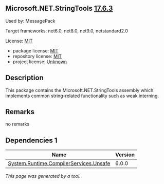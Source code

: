 Microsoft.NET.StringTools [17.6.3](https://www.nuget.org/packages/Microsoft.NET.StringTools/17.6.3)
--------------------

Used by: MessagePack

Target frameworks: net6.0, net8.0, net9.0, netstandard2.0

License: [MIT](../../../../licenses/mit) 

- package license: [MIT](https://licenses.nuget.org/MIT) 
- repository license: [MIT](https://github.com/dotnet/msbuild) 
- project license: [Unknown](http://go.microsoft.com/fwlink/?LinkId=624683) 

Description
-----------
This package contains the Microsoft.NET.StringTools assembly which implements common string-related functionality such as weak interning.

Remarks
-----------
no remarks


Dependencies 1
-----------

|Name|Version|
|----------|:----|
|[System.Runtime.CompilerServices.Unsafe](../../../../packages/nuget.org/system.runtime.compilerservices.unsafe/6.0.0)|6.0.0|

*This page was generated by a tool.*